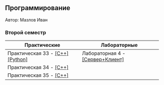 ## Программирование
​Автор: Мазлов Иван
​<br><h3>Второй семестр</h3>

​Практические  | Лабораторные 
------------- | ------------- 
Практическая 33 - [[C++]](./Practice/33/C++/Zadanie_33) [[Python]](./Practice/33/Python/) | Лабораторная 4 - [[Сервер+Клиент]](./Lab/04/) 
Практическая 34 - [[C++]](./Practice/34/C++/Zadanie_34) |
Практическая 35 - [[C++]](./Practice/35/C++/Zadanie_35) |

